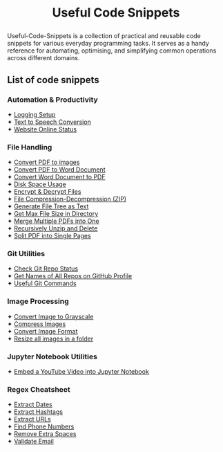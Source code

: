 # <p align="center">Useful Code Snippets</p>


Useful-Code-Snippets is a collection of practical and reusable code snippets for various everyday programming tasks. 
It serves as a handy reference for automating, optimising, and simplifying common operations across different domains.

## List of code snippets
### Automation & Productivity
✦ [Logging Setup](Automation%20&%20Productivity/Logging%20Setup.py)<br />
✦ [Text to Speech Conversion](Automation%20&%20Productivity/Text%20to%20Speech%20Conversion.py)<br />
✦ [Website Online Status](Automation%20&%20Productivity/Webpage%20Online%20Status.py)<br />

### File Handling
✦ [Convert PDF to images](File%20Handling/PDF%20to%20Image.py)<br />
✦ [Convert PDF to Word Document](File%20Handling/Convert%20PDF%20to%20Word%20Document.py) <br />
✦ [Convert Word Document to PDF](File%20Handling/Convert%20Word%20Document%20to%20PDF.py) <br />
✦ [Disk Space Usage](File%20Handling/Disk%20Space%20Usage.py)<br />
✦ [Encrypt & Decrypt Files](File%20Handling/Encrypt%20and%20Decrypt%20Files.py)<br />
✦ [File Compression-Decompression (ZIP)](File%20Handling/File%20Compression-Decompression%20(ZIP).py)<br />
✦ [Generate File Tree as Text](File%20Handling/Generate%20File%20Tree%20as%20Text.py)<br />
✦ [Get Max File Size in Directory](File%20Handling/GetMaxFileSizeInDirectory.py)<br />
✦ [Merge Multiple PDFs into One](File%20Handling/Merge%20Multiple%20PDFs%20into%20One.py)<br />
✦ [Recursively Unzip and Delete](File%20Handling/RecursivelyUnzip&DeleteZips.py)<br />
✦ [Split PDF into Single Pages](File%20Handling/Split%20PDF%20into%20Single%20Pages.py)<br />

### Git Utilities
✦ [Check Git Repo Status](Git%20Utilities/Check%20Git%20Repo%20Status.py)<br />
✦ [Get Names of All Repos on GitHub Profile](Git%20Utilities/Get%20Names%20of%20All%20Repos%20on%20GitHub%20Profile.py)<br />
✦ [Useful Git Commands](Git%20Utilities/Useful%20Git%20Commands.md)<br />

### Image Processing
✦ [Convert Image to Grayscale](Image%20Processing/Convert%20Image%20to%20Grayscale.py)<br />
✦ [Compress Images](Image%20Processing/Compress%20Images.py)<br />
✦ [Convert Image Format](Image%20Processing/Convert%20Image%20Format.py)<br />
✦ [Resize all images in a folder](Image%20Processing/Resize%20All%20Images%20In%20Folder.py)<br />

### Jupyter Notebook Utilities
✦ [Embed a YouTube Video into Jupyter Notebook](Jupyter%20Notebook%20Utilities/Embed%20A%20Youtube%20Video%20into%20JupyterNotebook.py)<br />

### Regex Cheatsheet
✦ [Extract Dates](Regex%20Cheatsheet/Extract%20Dates.py)<br />
✦ [Extract Hashtags](Regex%20Cheatsheet/Extract%20Hashtags.py)<br />
✦ [Extract URLs](Regex%20Cheatsheet/Extract%20URLs.py)<br />
✦ [Find Phone Numbers](Regex%20Cheatsheet/Find%20Phone%20Numbers.py)<br />
✦ [Remove Extra Spaces](Regex%20Cheatsheet/Remove%20Extra%20Spaces.py)<br />
✦ [Validate Email](Regex%20Cheatsheet/Validate%20Email.py)<br />
